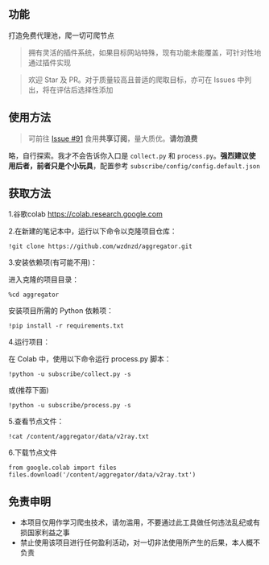 <!--
 * @Author: wzdnzd
 * @Date: 2022-03-06 14:51:29
 * @Description: 
 * Copyright (c) 2022 by wzdnzd, All Rights Reserved.
-->

## 功能
打造免费代理池，爬一切可爬节点
> 拥有灵活的插件系统，如果目标网站特殊，现有功能未能覆盖，可针对性地通过插件实现

> 欢迎 Star 及 PR。对于质量较高且普适的爬取目标，亦可在 Issues 中列出，将在评估后选择性添加

## 使用方法
> 可前往 [Issue #91](https://github.com/wzdnzd/aggregator/issues/91) 食用**共享订阅**，量大质优。**请勿浪费**
 
略，自行探索。我才不会告诉你入口是 `collect.py` 和 `process.py`。**强烈建议使用后者，前者只是个小玩具**，配置参考 `subscribe/config/config.default.json`

## 获取方法

1.谷歌colab
https://colab.research.google.com

2.在新建的笔记本中，运行以下命令以克隆项目仓库：​

    !git clone https://github.com/wzdnzd/aggregator.git

3.安装依赖项(有可能不用)：

  进入克隆的项目目录：​

    %cd aggregator

  安装项目所需的 Python 依赖项：​

    !pip install -r requirements.txt

4.运行项目：

  在 Colab 中，使用以下命令运行 process.py 脚本：

    !python -u subscribe/collect.py -s
  或(推荐下面)
  
    !python -u subscribe/process.py -s

5.查看节点文件：

    !cat /content/aggregator/data/v2ray.txt

6.下载节点文件

    from google.colab import files
    files.download('/content/aggregator/data/v2ray.txt')


## 免责申明
+ 本项目仅用作学习爬虫技术，请勿滥用，不要通过此工具做任何违法乱纪或有损国家利益之事
+ 禁止使用该项目进行任何盈利活动，对一切非法使用所产生的后果，本人概不负责
